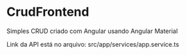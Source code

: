 # CrudFrontend
 
Simples CRUD criado com Angular usando Angular Material


Link da API está no arquivo: src/app/services/app.service.ts
